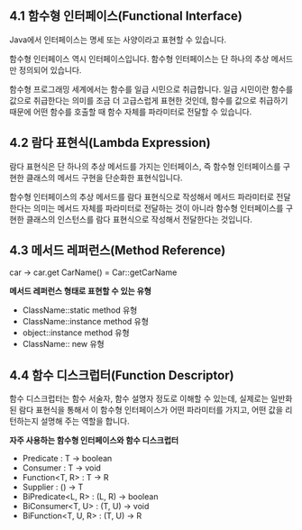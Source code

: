 ## 4.1 함수형 인터페이스(Functional Interface)
Java에서 인터페이스는 명세 또는 사양이라고 표현할 수 있습니다.

함수형 인터페이스 역시 인터페이스입니다.
함수형 인터페이스는 단 하나의 추상 메서드만 정의되어 있습니다.

함수형 프로그래밍 세계에서는 함수를 일급 시민으로 취급합니다.
일급 시민이란 함수를 값으로 취급한다는 의미를 조금 더 고급스럽게 표현한 것인데,
함수를 값으로 취급하기 때문에 어떤 함수를 호출할 때 함수 자체를 파라미터로 전달할 수 있습니다.

## 4.2 람다 표현식(Lambda Expression)
람다 표현식은 단 하나의 추상 메서드를 가지는 인터페이스, 즉 함수형 인터페이스를 구현한 클래스의 메서드 구현을 단순화한 표현식입니다.

함수형 인터페이스의 추상 메서드를 람다 표현식으로 작성해서 메서드 파라미터로 전달한다는 의미는 메서드 자체를 파라미터로 전달하는 것이 아니라
함수형 인터페이스를 구현한 클래스의 인스턴스를 람다 표현식으로 작성해서 전달한다는 것입니다.

## 4.3 메서드 레퍼런스(Method Reference)
car -> car.get CarName() = Car::getCarName

**메서드 레퍼런스 형태로 표현할 수 있는 유형**
- ClassName::static method 유형
- ClassName::instance method 유형
- object::instance method 유형
- ClassName:: new 유형

## 4.4 함수 디스크럽터(Function Descriptor)
함수 디스크럽터는 함수 서술자, 함수 설명자 정도로 이해할 수 있는데,
실제로는 일반화된 람다 표현식을 통해서 이 함수형 인터페이스가 어떤 파라미터를 가지고, 어떤 값을 리턴하는지 설명해 주는 역할을 합니다.

**자주 사용하는 함수형 인터페이스와 함수 디스크럽터**
- Predicate<T> : T -> boolean
- Consumer<T> : T -> void
- Function<T, R> : T -> R
- Supplier<T> : () -> T
- BiPredicate<L, R> : (L, R) -> boolean
- BiConsumer<T, U> : (T, U) -> void
- BiFunction<T, U, R> : (T, U) -> R

